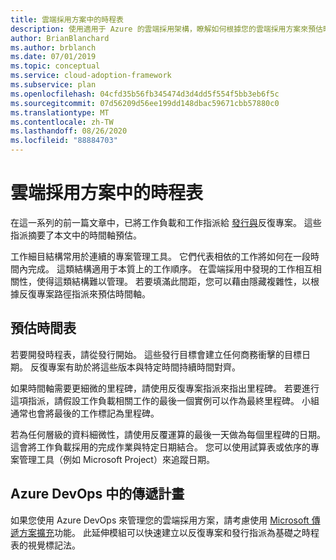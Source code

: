 ```yaml
---
title: 雲端採用方案中的時程表
description: 使用適用于 Azure 的雲端採用架構，瞭解如何根據您的雲端採用方案來預估時程表。
author: BrianBlanchard
ms.author: brblanch
ms.date: 07/01/2019
ms.topic: conceptual
ms.service: cloud-adoption-framework
ms.subservice: plan
ms.openlocfilehash: 04cfd35b56fb345474d3d4dd5f554f5bb3eb6f5c
ms.sourcegitcommit: 07d56209d56ee199dd148dbac59671cbb57880c0
ms.translationtype: MT
ms.contentlocale: zh-TW
ms.lasthandoff: 08/26/2020
ms.locfileid: "88884703"
---
```

# <a name="timelines-in-a-cloud-adoption-plan"></a>雲端採用方案中的時程表

在這一系列的前一篇文章中，已將工作負載和工作指派給 [發行與](./iteration-paths.md)反復專案。 這些指派摘要了本文中的時間軸預估。

工作細目結構常用於連續的專案管理工具。 它們代表相依的工作將如何在一段時間內完成。 這類結構適用于本質上的工作順序。 在雲端採用中發現的工作相互相關性，使得這類結構難以管理。 若要填滿此間距，您可以藉由隱藏複雜性，以根據反復專案路徑指派來預估時間軸。

## <a name="estimate-timelines"></a>預估時間表

若要開發時程表，請從發行開始。 這些發行目標會建立任何商務衝擊的目標日期。 反復專案有助於將這些版本與特定時間持續時間對齊。

如果時間軸需要更細微的里程碑，請使用反復專案指派來指出里程碑。 若要進行這項指派，請假設工作負載相關工作的最後一個實例可以作為最終里程碑。 小組通常也會將最後的工作標記為里程碑。

若為任何層級的資料細微性，請使用反覆運算的最後一天做為每個里程碑的日期。 這會將工作負載採用的完成作業與特定日期結合。 您可以使用試算表或依序的專案管理工具（例如 Microsoft Project）來追蹤日期。

## <a name="delivery-plans-in-azure-devops"></a>Azure DevOps 中的傳遞計畫

<!-- docsTest:casing "Microsoft Delivery Plans" -->

如果您使用 Azure DevOps 來管理您的雲端採用方案，請考慮使用 [Microsoft 傳遞方案擴充](https://marketplace.visualstudio.com/items?itemname=ms.vss-plans)功能。 此延伸模組可以快速建立以反復專案和發行指派為基礎之時程表的視覺標記法。
